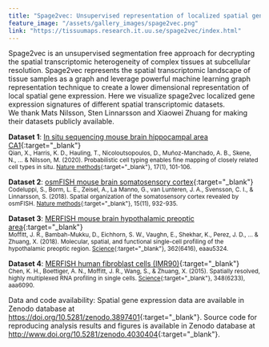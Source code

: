 ```yaml
---
title: "Spage2vec: Unsupervised representation of localized spatial gene expression signatures"
feature_image: "/assets/gallery_images/spage2vec.png"
link: "https://tissuumaps.research.it.uu.se/spage2vec/index.html"
---
```


Spage2vec is an unsupervised segmentation free approach for decrypting the spatial transcriptomic heterogeneity of complex tissues at subcellular resolution. Spage2vec represents the spatial transcriptomic landscape of tissue samples as a graph and leverage powerful machine learning graph representation technique to create a lower dimensional representation of local spatial gene expression. Here we visualize spage2vec localized gene expression signatures of different spatial transcriptomic datasets. \
We thank Mats Nilsson, Sten Linnarsson and Xiaowei Zhuang for making their datasets publicly available.

**Dataset 1**: [In situ sequencing mouse brain hippocampal area CA1](https://tissuumaps.research.it.uu.se/demo/ISS_Qian_et_al.html){:target="_blank"} \
<small>Qian, X., Harris, K. D., Hauling, T., Nicoloutsopoulos, D., Muñoz-Manchado, A. B., Skene, N., ... & Nilsson, M. (2020). Probabilistic cell typing enables fine mapping of closely related cell types in situ. [Nature methods](https://doi.org/10.1038/s41592-019-0631-4){:target="_blank"}, 17(1), 101-106.</small>

**Dataset 2**: [osmFISH mouse brain somatosensory cortex](https://tissuumaps.research.it.uu.se/demo/osmFISH_Codeluppi_et_al.html){:target="_blank"} \
<small>Codeluppi, S., Borm, L. E., Zeisel, A., La Manno, G., van Lunteren, J. A., Svensson, C. I., & Linnarsson, S. (2018). Spatial organization of the somatosensory cortex revealed by osmFISH. [Nature methods](https://doi.org/10.1038/s41592-018-0175-z){:target="_blank"}, 15(11), 932-935.</small>

**Dataset 3**: [MERFISH mouse brain hypothalamic preoptic area](https://tissuumaps.research.it.uu.se/demo/MERFISH_Moffitt_et_al.html){:target="_blank"} \
<small>Moffitt, J. R., Bambah-Mukku, D., Eichhorn, S. W., Vaughn, E., Shekhar, K., Perez, J. D., ... & Zhuang, X. (2018). Molecular, spatial, and functional single-cell profiling of the hypothalamic preoptic region. [Science](https://doi.org/10.1126/science.aau5324){:target="_blank"}, 362(6416), eaau5324.</small>

**Dataset 4**: [MERFISH human fibroblast cells (IMR90)](https://tissuumaps.research.it.uu.se/demo/MERFISH_Chen_et_al_2015.html){:target="_blank"} \
<small>Chen, K. H., Boettiger, A. N., Moffitt, J. R., Wang, S., & Zhuang, X. (2015). Spatially resolved, highly multiplexed RNA profiling in single cells. [Science](https://doi.org/10.1126/science.aaa6090){:target="_blank"}, 348(6233), aaa6090.</small>

Data and code availability: Spatial gene expression data are available in Zenodo database at <https://doi.org/10.5281/zenodo.3897401>{:target="_blank"}.
Source code for reproducing analysis results and figures is available in Zenodo database at <http://www.doi.org/10.5281/zenodo.4030404>{:target="_blank"}.
